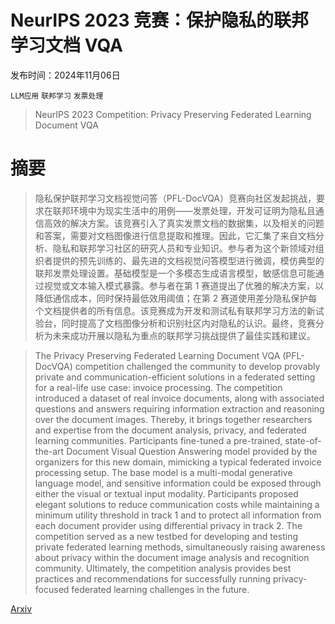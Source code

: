 # NeurIPS 2023 竞赛：保护隐私的联邦学习文档 VQA

发布时间：2024年11月06日

`LLM应用` `联邦学习` `发票处理`

> NeurIPS 2023 Competition: Privacy Preserving Federated Learning Document VQA

# 摘要

> 隐私保护联邦学习文档视觉问答（PFL-DocVQA）竞赛向社区发起挑战，要求在联邦环境中为现实生活中的用例——发票处理，开发可证明为隐私且通信高效的解决方案。该竞赛引入了真实发票文档的数据集，以及相关的问题和答案，需要对文档图像进行信息提取和推理。因此，它汇集了来自文档分析、隐私和联邦学习社区的研究人员和专业知识。参与者为这个新领域对组织者提供的预先训练的、最先进的文档视觉问答模型进行微调，模仿典型的联邦发票处理设置。基础模型是一个多模态生成语言模型，敏感信息可能通过视觉或文本输入模式暴露。参与者在第 1 赛道提出了优雅的解决方案，以降低通信成本，同时保持最低效用阈值；在第 2 赛道使用差分隐私保护每个文档提供者的所有信息。该竞赛成为开发和测试私有联邦学习方法的新试验台，同时提高了文档图像分析和识别社区内对隐私的认识。最终，竞赛分析为未来成功开展以隐私为重点的联邦学习挑战提供了最佳实践和建议。

> The Privacy Preserving Federated Learning Document VQA (PFL-DocVQA) competition challenged the community to develop provably private and communication-efficient solutions in a federated setting for a real-life use case: invoice processing. The competition introduced a dataset of real invoice documents, along with associated questions and answers requiring information extraction and reasoning over the document images. Thereby, it brings together researchers and expertise from the document analysis, privacy, and federated learning communities. Participants fine-tuned a pre-trained, state-of-the-art Document Visual Question Answering model provided by the organizers for this new domain, mimicking a typical federated invoice processing setup. The base model is a multi-modal generative language model, and sensitive information could be exposed through either the visual or textual input modality. Participants proposed elegant solutions to reduce communication costs while maintaining a minimum utility threshold in track 1 and to protect all information from each document provider using differential privacy in track 2. The competition served as a new testbed for developing and testing private federated learning methods, simultaneously raising awareness about privacy within the document image analysis and recognition community. Ultimately, the competition analysis provides best practices and recommendations for successfully running privacy-focused federated learning challenges in the future.

[Arxiv](https://arxiv.org/abs/2411.03730)